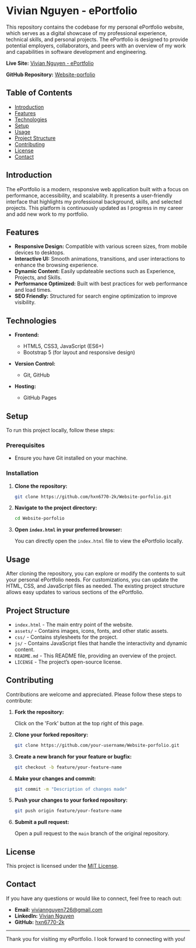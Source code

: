 # Vivian Nguyen - ePortfolio

This repository contains the codebase for my personal ePortfolio website, which serves as a digital showcase of my professional experience, technical skills, and personal projects. The ePortfolio is designed to provide potential employers, collaborators, and peers with an overview of my work and capabilities in software development and engineering.

**Live Site:** [Vivian Nguyen - ePortfolio](https://hxn6770-2k.github.io/Website-porfolio/)

**GitHub Repository:** [Website-porfolio](https://github.com/hxn6770-2k/Website-porfolio/)

## Table of Contents

- [Introduction](#introduction)
- [Features](#features)
- [Technologies](#technologies)
- [Setup](#setup)
- [Usage](#usage)
- [Project Structure](#project-structure)
- [Contributing](#contributing)
- [License](#license)
- [Contact](#contact)

## Introduction

The ePortfolio is a modern, responsive web application built with a focus on performance, accessibility, and scalability. It presents a user-friendly interface that highlights my professional background, skills, and selected projects. This platform is continuously updated as I progress in my career and add new work to my portfolio.

## Features

- **Responsive Design:** Compatible with various screen sizes, from mobile devices to desktops.
- **Interactive UI:** Smooth animations, transitions, and user interactions to enhance the browsing experience.
- **Dynamic Content:** Easily updateable sections such as Experience, Projects, and Skills.
- **Performance Optimized:** Built with best practices for web performance and load times.
- **SEO Friendly:** Structured for search engine optimization to improve visibility.

## Technologies

- **Frontend:**
  - HTML5, CSS3, JavaScript (ES6+)
  - Bootstrap 5 (for layout and responsive design)
  
- **Version Control:**
  - Git, GitHub

- **Hosting:**
  - GitHub Pages
  
## Setup

To run this project locally, follow these steps:

### Prerequisites

- Ensure you have Git installed on your machine.

### Installation

1. **Clone the repository:**

    ```bash
    git clone https://github.com/hxn6770-2k/Website-porfolio.git
    ```

2. **Navigate to the project directory:**

    ```bash
    cd Website-porfolio
    ```

3. **Open `index.html` in your preferred browser:**

    You can directly open the `index.html` file to view the ePortfolio locally.

## Usage

After cloning the repository, you can explore or modify the contents to suit your personal ePortfolio needs. For customizations, you can update the HTML, CSS, and JavaScript files as needed. The existing project structure allows easy updates to various sections of the ePortfolio.

## Project Structure

- `index.html` - The main entry point of the website.
- `assets/` - Contains images, icons, fonts, and other static assets.
- `css/` - Contains stylesheets for the project.
- `js/` - Contains JavaScript files that handle the interactivity and dynamic content.
- `README.md` - This README file, providing an overview of the project.
- `LICENSE` - The project’s open-source license.

## Contributing

Contributions are welcome and appreciated. Please follow these steps to contribute:

1. **Fork the repository:**

    Click on the 'Fork' button at the top right of this page.

2. **Clone your forked repository:**

    ```bash
    git clone https://github.com/your-username/Website-porfolio.git
    ```

3. **Create a new branch for your feature or bugfix:**

    ```bash
    git checkout -b feature/your-feature-name
    ```

4. **Make your changes and commit:**

    ```bash
    git commit -m "Description of changes made"
    ```

5. **Push your changes to your forked repository:**

    ```bash
    git push origin feature/your-feature-name
    ```

6. **Submit a pull request:**

    Open a pull request to the `main` branch of the original repository.

## License

This project is licensed under the [MIT License](LICENSE).

## Contact

If you have any questions or would like to connect, feel free to reach out:

- **Email:** viviannguyen726@gmail.com
- **LinkedIn:** [Vivian Nguyen](https://www.linkedin.com/in/viviannguyen726/)
- **GitHub:** [hxn6770-2k](https://github.com/hxn6770-2k)

---

Thank you for visiting my ePortfolio. I look forward to connecting with you!
